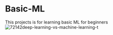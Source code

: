 # Basic-ML
This projects is for learning basic ML for beginners
![72142deep-learning-vs-machine-learning-t](https://github.com/user-attachments/assets/fb8cac5d-2687-4de0-90e8-25cd342080ad)
